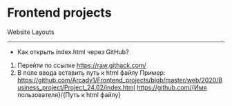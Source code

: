 # Frontend projects
Website Layouts
***
* Как открыть index.html через GitHub?
1. Перейти по ссылке https://raw.githack.com/
2. В поле ввода вставить путь к html файлу
Пример: https://github.com/Arcady1/Frontend_projects/blob/master/web/2020/Business_project/Project_24.02/index.html
        https://github.com/{Имя пользователя}/{Путь к html файлу}
